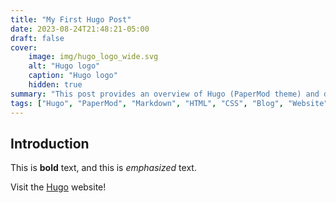 ```yaml
---
title: "My First Hugo Post"
date: 2023-08-24T21:48:21-05:00
draft: false
cover:
    image: img/hugo_logo_wide.svg
    alt: "Hugo logo"
    caption: "Hugo logo"
    hidden: true
summary: "This post provides an overview of Hugo (PaperMod theme) and details the steps I took in setting up this website."
tags: ["Hugo", "PaperMod", "Markdown", "HTML", "CSS", "Blog", "Website", "Portfolio"]
---
```

## Introduction

This is **bold** text, and this is *emphasized* text.

Visit the [Hugo](https://gohugo.io) website!
